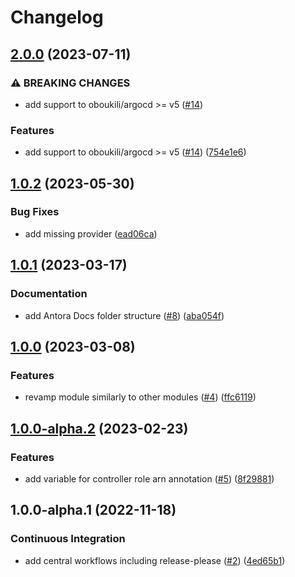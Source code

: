# Changelog

## [2.0.0](https://github.com/camptocamp/devops-stack-module-efs-csi-driver/compare/v1.0.2...v2.0.0) (2023-07-11)


### ⚠ BREAKING CHANGES

* add support to oboukili/argocd >= v5 ([#14](https://github.com/camptocamp/devops-stack-module-efs-csi-driver/issues/14))

### Features

* add support to oboukili/argocd &gt;= v5 ([#14](https://github.com/camptocamp/devops-stack-module-efs-csi-driver/issues/14)) ([754e1e6](https://github.com/camptocamp/devops-stack-module-efs-csi-driver/commit/754e1e6dd1fa780c07aef7b9af209680fdda60d9))

## [1.0.2](https://github.com/camptocamp/devops-stack-module-efs-csi-driver/compare/v1.0.1...v1.0.2) (2023-05-30)


### Bug Fixes

* add missing provider ([ead06ca](https://github.com/camptocamp/devops-stack-module-efs-csi-driver/commit/ead06cae9e0fc4b1617a85fdca2789c5c69d910d))

## [1.0.1](https://github.com/camptocamp/devops-stack-module-efs-csi-driver/compare/v1.0.0...v1.0.1) (2023-03-17)


### Documentation

* add Antora Docs folder structure ([#8](https://github.com/camptocamp/devops-stack-module-efs-csi-driver/issues/8)) ([aba054f](https://github.com/camptocamp/devops-stack-module-efs-csi-driver/commit/aba054f1533507fff9ec614b2cdf789801fcf2a1))

## [1.0.0](https://github.com/camptocamp/devops-stack-module-efs-csi-driver/compare/v1.0.0-alpha.2...v1.0.0) (2023-03-08)


### Features

* revamp module similarly to other modules ([#4](https://github.com/camptocamp/devops-stack-module-efs-csi-driver/issues/4)) ([ffc6119](https://github.com/camptocamp/devops-stack-module-efs-csi-driver/commit/ffc611940e72a8b738c82ba8799df95fdf2da36d))

## [1.0.0-alpha.2](https://github.com/camptocamp/devops-stack-module-efs-csi-driver/compare/v1.0.0-alpha.1...v1.0.0-alpha.2) (2023-02-23)


### Features

* add variable for controller role arn annotation ([#5](https://github.com/camptocamp/devops-stack-module-efs-csi-driver/issues/5)) ([8f29881](https://github.com/camptocamp/devops-stack-module-efs-csi-driver/commit/8f298814db7e73cc422a21e26f307571218305cc))

## 1.0.0-alpha.1 (2022-11-18)


### Continuous Integration

* add central workflows including release-please ([#2](https://github.com/camptocamp/devops-stack-module-efs-csi-driver/issues/2)) ([4ed65b1](https://github.com/camptocamp/devops-stack-module-efs-csi-driver/commit/4ed65b10a18226cca49c724ac582273b4d740bc5))
